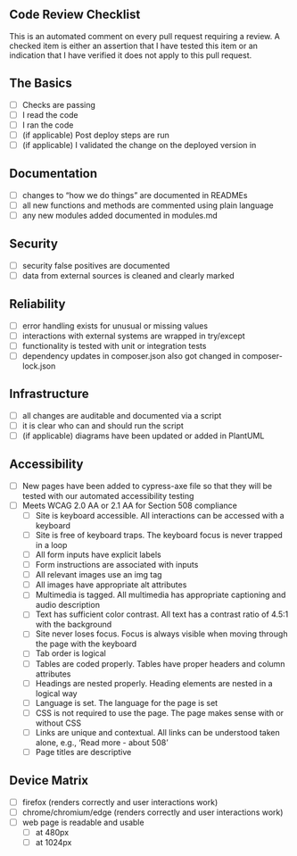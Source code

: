 ## Code Review Checklist

This is an automated comment on every pull request requiring a review. A checked item is either an assertion that I have tested this item or an indication that I have verified it does not apply to this pull request.

## The Basics
- [ ] Checks are passing
- [ ] I read the code
- [ ] I ran the code
- [ ] (if applicable) Post deploy steps are run
- [ ] (if applicable) I validated the change on the deployed version in <environment>

## Documentation
- [ ] changes to “how we do things” are documented in READMEs
- [ ] all new functions and methods are commented using plain language
- [ ] any new modules added documented in modules.md

## Security
- [ ] security false positives are documented
- [ ] data from external sources is cleaned and clearly marked

## Reliability
- [ ] error handling exists for unusual or missing values
- [ ] interactions with external systems are wrapped in try/except
- [ ] functionality is tested with unit or integration tests
- [ ] dependency updates in composer.json also got changed in composer-lock.json

## Infrastructure
- [ ] all changes are auditable and documented via a script
- [ ] it is clear who can and should run the script
- [ ] (if applicable) diagrams have been updated or added in PlantUML

## Accessibility
- [ ] New pages have been added to cypress-axe file so that they will be tested with our automated accessibility testing
- [ ] Meets WCAG 2.0 AA or 2.1 AA for Section 508 compliance
    - [ ] Site is keyboard accessible. All interactions can be accessed with a keyboard
    - [ ] Site is free of keyboard traps. The keyboard focus is never trapped in a loop
    - [ ] All form inputs have explicit labels
    - [ ] Form instructions are associated with inputs
    - [ ] All relevant images use an img tag
    - [ ] All images have appropriate alt attributes
    - [ ] Multimedia is tagged. All multimedia has appropriate captioning and audio description
    - [ ] Text has sufficient color contrast. All text has a contrast ratio of 4.5:1 with the background
    - [ ] Site never loses focus. Focus is always visible when moving through the page with the keyboard
    - [ ] Tab order is logical
    - [ ] Tables are coded properly. Tables have proper headers and column attributes
    - [ ] Headings are nested properly. Heading elements are nested in a logical way
    - [ ] Language is set. The language for the page is set
    - [ ] CSS is not required to use the page. The page makes sense with or without CSS
    - [ ] Links are unique and contextual. All links can be understood taken alone, e.g., ‘Read more - about 508’
    - [ ] Page titles are descriptive

## Device Matrix
- [ ] firefox (renders correctly and user interactions work)
- [ ] chrome/chromium/edge (renders correctly and user interactions work)
- [ ] web page is readable and usable 
    - [ ] at 480px
    - [ ] at 1024px
